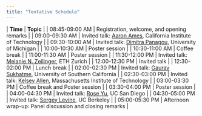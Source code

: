 ```yaml
---
title: "Tentative Schedule"
---
```


| **Time**       | **Topic**                                                                                                                                         |
| 08:45-09:00 AM | Registration, welcome, and opening remarks                                                                                                        |
| 09:00-09:30 AM | Invited talk: [Aaron Ames](http://ames.caltech.edu/), California Institute of Technology                                                          |
| 09:30-10:00 AM | Invited talk: [Dimitra Panagou](http://www-personal.umich.edu/~dpanagou/), University of Michigan                                                 |
| 10:00-10:30 AM | Poster session                                                                                                                                    |
| 10:30-11:00 AM | Coffee break                                                                                                                                      |
| 11:00-11:30 AM | Poster session                                                                                                                                    |
| 11:30-12:00 PM | Invited talk: [Melanie N. Zeilinger](https://mavt.ethz.ch/the-department/people/person-detail.MTQyNzM3.TGlzdC81NTMsLTY5MzYxOTMw.html), ETH Zurich |
| 12:00-12:30 PM | Invited talk                                                                                                                                      |
| 12:30-02:00 PM | Lunch break                                                                                                                                       |
| 02:00-02:30 PM | Invited talk: [‪Gaurav Sukhatme](http://robotics.usc.edu/~gaurav/), University of Southern California                                              |
| 02:30-03:00 PM | Invited talk: [Kelsey Allen](https://web.mit.edu/krallen/www/), Massachusetts Institute of Technology                                             |
| 03:00-03:30 PM | Coffee break and Poster session                                                                                                                   |
| 03:30-04:00 PM | Poster session                                                                                                                                    |
| 04:00-04:30 PM | Invited talk: [Rose Yu](http://roseyu.com/),  UC San Diego                                                                                        |
| 04:30-05:00 PM | Invited talk: [Sergey Levine](https://people.eecs.berkeley.edu/~svlevine/), UC Berkeley                                                           |
| 05:00-05:30 PM | Afternoon wrap-up: Panel discussion and closing remarks                                                                                           |

